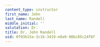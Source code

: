 ```yaml
---
content_type: instructor
first_name: John
last_name: Randell
middle_initial: ''
salutation: Dr.
title: Dr. John Randell
uid: 0f03b15a-3c16-3419-e0a9-98bc85c24f6f
---
```

